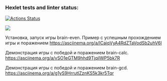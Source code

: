### Hexlet tests and linter status:
[![Actions Status](https://github.com/Nurlan-Aliev/python-project-lvl1/workflows/hexlet-check/badge.svg)](https://github.com/Nurlan-Aliev/python-project-lvl1/actions)

<a href="https://codeclimate.com/github/Nurlan-Aliev/python-project-lvl1/maintainability"><img src="https://api.codeclimate.com/v1/badges/f787b300615a3ec8be61/maintainability" /></a>


Установка, запуск игры brain-even. Пример с успешным прохождением игры и поражением https://asciinema.org/a/lCaiqVyA4RdZTaVodSb2uhV6l

Демонстрация игры с победой и поражением brain-calc. https://asciinema.org/a/vSO1eGTM9hhd9TjqilWP5bk7R

Демонстрация игры с победой и поражением brain-gcd. https://asciinema.org/a/g1yS9HrrutlZznKS5k3kr5Tqr
